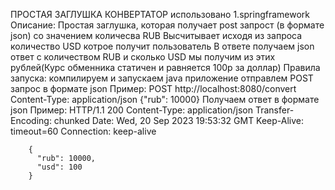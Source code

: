 ПРОСТАЯ ЗАГЛУШКА КОНВЕРТАТОР 
использовано
  1.springframework
Описание:
  Простая заглушка, которая получает post запрост (в формате json) со значением количесва RUB
  Высчитывает исходя из запроса количество USD котрое получит пользователь 
  В ответе получаем json ответ с количеством RUB и сколько USD мы получим из этих рублей(Курс обменника статичен и   равняется 100р за доллар)
Правила запуска:
  компилируем и запускаем java приложение 
  отправлем POST запрос в формате json 
  Пример:
        POST http://localhost:8080/convert
        Content-Type: application/json
        {"rub": 10000}
  Получаем ответ в формате json 
  Пример:
        HTTP/1.1 200 
        Content-Type: application/json
        Transfer-Encoding: chunked
        Date: Wed, 20 Sep 2023 19:53:32 GMT
        Keep-Alive: timeout=60
        Connection: keep-alive

        {
          "rub": 10000,
          "usd": 100
        }

